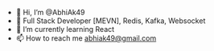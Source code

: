 - 👋 Hi, I’m @AbhiAk49
- 👀 Full Stack Developer [MEVN], Redis, Kafka, Websocket
- 🌱 I’m currently learning React
- 📫 How to reach me abhiak49@gmail.com

<!---
AbhiAk49/AbhiAk49 is a ✨ special ✨ repository because its `README.md` (this file) appears on your GitHub profile.
You can click the Preview link to take a look at your changes.
--->
